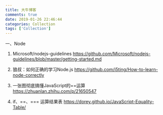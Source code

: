```yaml
---
title: 大牛博客
comments: true
date: 2019-01-26 22:46:44
categories: Collection
tags: ['Collection']
---
```


一、Node
1. Microsoft/nodejs-guidelines
https://github.com/Microsoft/nodejs-guidelines/blob/master/getting-started.md

2. 狼叔：如何正确的学习Node.js
https://github.com/i5ting/How-to-learn-node-correctly

3. 一张图彻底搞懂JavaScript的==运算
https://zhuanlan.zhihu.com/p/21650547

4. if、==、=== 运算结果表
https://dorey.github.io/JavaScript-Equality-Table/
